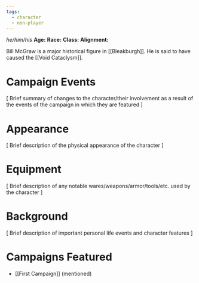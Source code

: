 ```yaml
---
tags:
  - character
  - non-player
---
```

_he/him/his_
**Age:**
**Race:**
**Class:**
**Alignment:**

Bill McGraw is a major historical figure in [[Bleakburgh]]. He is said to have caused the [[Void Cataclysm]].

# Campaign Events

\[ Brief summary of changes to the character/their involvement as a result of the events of the campaign in which they are featured ]

# Appearance

\[ Brief description of the physical appearance of the character ]

# Equipment

\[ Brief description of any notable wares/weapons/armor/tools/etc. used by the character ]

# Background

\[ Brief description of important personal life events and character features ]

# Campaigns Featured

- [[First Campaign]] (mentioned)
